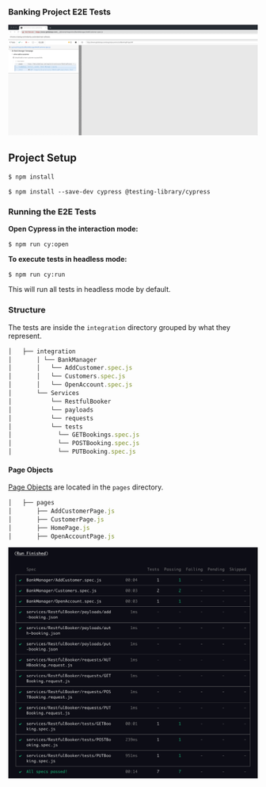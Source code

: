 ### Banking Project E2E Tests
![Alt text](cypress/files/globalsqa.gif)

## Project Setup

```shell
$ npm install
```

```shell
$ npm install --save-dev cypress @testing-library/cypress
```

### Running the E2E Tests

**Open Cypress in the interaction mode:**

```shell
$ npm run cy:open
```

**To execute tests in headless mode:**

```shell
$ npm run cy:run
```

This will run all tests in headless mode by default.

### Structure

The tests are inside the `integration` directory grouped by what they represent.

```javascript
│   ├── integration
│       │ └── BankManager
│       │   └── AddCustomer.spec.js
│       │   └── Customers.spec.js
│       │   └── OpenAccount.spec.js
│       └── Services
│           └── RestfulBooker
│           └── payloads
│           └── requests
│           └── tests
│             └── GETBookings.spec.js
│             └── POSTBooking.spec.js
│             └── PUTBooking.spec.js
```

#### Page Objects

[Page Objects](https://martinfowler.com/bliki/PageObject.html) are located in the `pages` directory.

```javascript
│   ├── pages
│       ├── AddCustomerPage.js
│       ├── CustomerPage.js
│       ├── HomePage.js
│       ├── OpenAccountPage.js
```

![Alt text](cypress/files/test_results.png)
